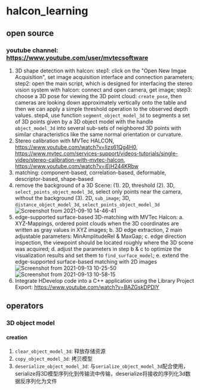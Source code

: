 # halcon_learning

## open source
### youtube channel: https://www.youtube.com/user/mvtecsoftware
1. 3D shape detection with halcon: step1: click on the "Open New Imgae Acquisition", set image acquisition interface and connection parameters; step2: open the main script, which is designed for interfacing the stereo vision system with halcon: connect and open camera, get image; step3: choose a 3D pose for viewing the 3D point cloud: ```create_pose```, then cameras are looking down approximately vertically onto the table and then we can apply a simple threshold operation to the observed depth values. step4, use function ```segment_object_model_3d``` to segments a set of 3D points given by a 3D object model with the handle ```object_model_3d``` into several sub-sets of neighbored 3D points with similar characteristics like the same normal orientation or curvature.
2. Stereo calibration with MVTec HALCON, https://www.youtube.com/watch?v=Iizs61Qg4H0, https://www.mvtec.com/services-support/videos-tutorials/single-video/stereo-calibration-with-mvtec-halcon, https://www.youtube.com/watch?v=iEjH244KRbw
3. matching: component-based, correlation-based, deformable, descriptor-based, shape-based
4. remove the background of a 3D Scene:
(1). 2D, threshold
(2). 3D, ```select_points_object_model_3d```, select only points near the camera, without the background
(3). 2D, ```sub_image```; 3D, ```distance_object_model_3d```, ```select_points_object_model_3d```
![Screenshot from 2021-09-10 14-46-41](https://user-images.githubusercontent.com/27469356/132811816-a8c079c4-1346-4806-9496-6c54cf92c945.png)
5. edge-supported surface-based 3D-matching with MVTec Halcon: a. XYZ-Mappings, ordered point clouds when the 3D coordinates are written as gray values in XYZ images; b. 3D edge extraction, 2 main adjustable parameters: MinAmplitudeRel & MaxGap; c. edge direction inspection, the viewpoint should be located roughly where the 3D scene was acquired; d. adjust the parameters in step b & c to optimize the visualization results and set them to ```find_surface_model```; e. extend the edge-supported surface-based matching with 2D images
![Screenshot from 2021-09-13 10-25-50](https://user-images.githubusercontent.com/27469356/133014911-4a704923-521f-4e91-9e2e-2b642f3cafcc.png)
![Screenshot from 2021-09-13 10-58-15](https://user-images.githubusercontent.com/27469356/133017395-74a5bfd5-f464-45da-b5bb-065f8503cb6a.png)
6. Integrate HDevelop code into a C++ application using the Library Project Export: https://www.youtube.com/watch?v=BAZGskDPDlY

## operators
### 3D object model
#### creation
1. ```clear_object_model_3d```: 释放存储资源
2. ```copy_object_model_3d```: 拷贝模型
3. ```deserialize_object_model_3d```: 与```serialize_object_model_3d```配合使用，serialize将3D模型序列化到传输流中传输，deserialize将接收的序列化3d数据反序列化为文件
